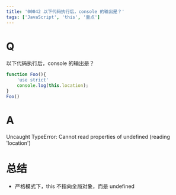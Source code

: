 ```yaml
---
title: '00042 以下代码执行后，console 的输出是？'
tags: ['JavaScript', 'this', '重点']
---
```


# Q

以下代码执行后，console 的输出是？
```jsx
function Foo(){
	'use strict'
	console.log(this.location);
}
Foo()
```

# A

Uncaught TypeError: Cannot read properties of undefined (reading 'location')

# 总结

- 严格模式下，this 不指向全局对象，而是 undefined

<script>
  function foo(){
    'use strict';
    console.log(this.location);
  }
  foo()
  
</script>